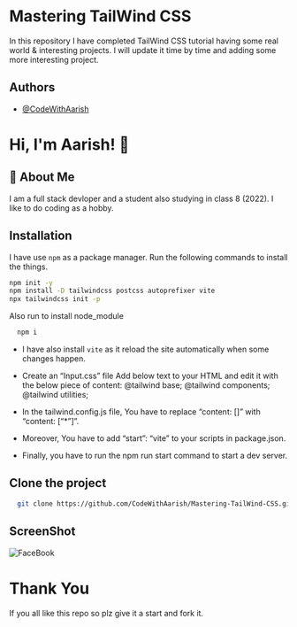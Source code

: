 # Mastering TailWind CSS
In this repository I have completed TailWind CSS tutorial having some real world & interesting projects. I will update it time by time and adding some more interesting project.
## Authors

- [@CodeWithAarish](https://www.github.com/codewithaarish)


# Hi, I'm Aarish! 👋

## 🚀 About Me
I am a full stack devloper and a student also studying in class 8 (2022). I like to do coding as a hobby.
## Installation

I have use ```npm``` as a package manager.
Run the following commands to install the things.

```bash
npm init -y
npm install -D tailwindcss postcss autoprefixer vite
npx tailwindcss init -p
```
Also run to install node_module
```bash
  npm i
```
* I have also install ```vite``` as it reload the site automatically when some changes happen.
* Create an “Input.css” file
Add below text to your HTML and edit it with the below piece of content:
@tailwind base;
@tailwind components;
@tailwind utilities; 

* In the tailwind.config.js file, You have to replace “content: []” with “content: [“*”]”.
* Moreover, You have to add “start”: “vite” to your scripts in package.json.
* Finally, you have to run the npm run start command to start a dev server.

## Clone the project

```bash
  git clone https://github.com/CodeWithAarish/Mastering-TailWind-CSS.git
```

## ScreenShot
![FaceBook](https://user-images.githubusercontent.com/92175058/181161928-25122419-8763-4ae6-84f0-11ba88616f39.jpg)

# Thank You
If you all like this repo so plz give it a start and fork it. 
